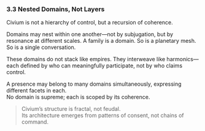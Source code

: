 ### 3.3 Nested Domains, Not Layers

Civium is not a hierarchy of control, but a recursion of coherence.

Domains may nest within one another—not by subjugation, but by resonance at different scales. A family is a domain. So is a planetary mesh. So is a single conversation.

These domains do not stack like empires. They interweave like harmonics—each defined by who can meaningfully participate, not by who claims control.

A presence may belong to many domains simultaneously, expressing different facets in each.  
No domain is supreme; each is scoped by its coherence.

> Civium’s structure is fractal, not feudal.  
> Its architecture emerges from patterns of consent, not chains of command.

